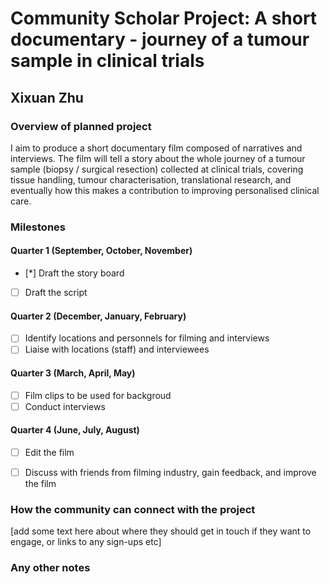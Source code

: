 
# Community Scholar Project: A short documentary - journey of a tumour sample in clinical trials 
## Xixuan Zhu

### Overview of planned project
I aim to produce a short documentary film composed of narratives and interviews. The film will tell a story about the whole journey of a tumour sample (biopsy / surgical resection) collected at clinical trials, covering tissue handling, tumour characterisation, translational research, and eventually how this makes a contribution to improving personalised clinical care.

### Milestones

#### Quarter 1 (September, October, November)
- [*] Draft the story board
- [ ] Draft the script

#### Quarter 2 (December, January, February)
- [ ] Identify locations and personnels for filming and interviews
- [ ] Liaise with locations (staff) and interviewees 

#### Quarter 3 (March, April, May)
- [ ] Film clips to be used for backgroud
- [ ] Conduct interviews

#### Quarter 4 (June, July, August)
- [ ] Edit the film
- [ ] Discuss with friends from filming industry, gain feedback, and improve the film


### How the community can connect with the project
[add some text here about where they should get in touch if they want to engage, or links to any sign-ups etc]


### Any other notes
